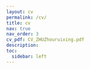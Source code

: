 ```yaml
---
layout: cv
permalink: /cv/
title: cv
nav: true
nav_order: 3
cv_pdf: CV_ZHUZhouruixing.pdf
description:
toc:
  sidebar: left
---
```

